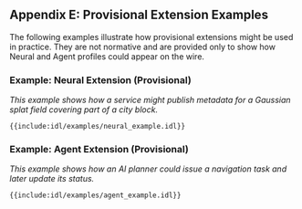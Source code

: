 ## **Appendix E: Provisional Extension Examples**

The following examples illustrate how provisional extensions might be used in practice. They are not normative and are provided only to show how Neural and Agent profiles could appear on the wire.

### **Example: Neural Extension (Provisional)**

*This example shows how a service might publish metadata for a Gaussian splat field covering part of a city block.*

```idl
{{include:idl/examples/neural_example.idl}}
```

### **Example: Agent Extension (Provisional)**

*This example shows how an AI planner could issue a navigation task and later update its status.*

```idl
{{include:idl/examples/agent_example.idl}}
```
